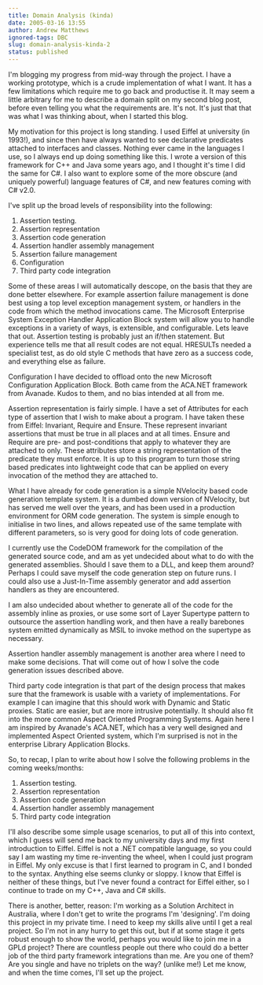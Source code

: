 ```yaml
---
title: Domain Analysis (kinda)
date: 2005-03-16 13:55
author: Andrew Matthews
ignored-tags: DBC
slug: domain-analysis-kinda-2
status: published
---
```


I'm blogging my progress from mid-way through the project. I have a working
prototype, which is a crude implementation of what I want. It has a few
limitations which require me to go back and productise it. It may seem a little
arbitrary for me to describe a domain split on my second blog post, before even
telling you what the requirements are. It's not. It's just that that was what I
was thinking about, when I started this blog.

My motivation for this project is long standing. I used Eiffel at university (in
1993!), and since then have always wanted to see declarative predicates attached
to interfaces and classes. Nothing ever came in the languages I use, so I always
end up doing something like this. I wrote a version of this framework for C++
and Java some years ago, and I thought it's time I did the same for C\#. I also
want to explore some of the more obscure (and uniquely powerful) language
features of C\#, and new features coming with C\# v2.0.

I've split up the broad levels of responsibility into the following:

1. Assertion testing.
2. Assertion representation
3. Assertion code generation
4. Assertion handler assembly management
5. Assertion failure management
6. Configuration
7. Third party code integration

Some of these areas I will automatically descope, on the basis that they are
done better elsewhere. For example assertion failure management is done best
using a top level exception management system, or handlers in the code from
which the method invocations came. The Microsoft Enterprise System Exception
Handler Application Block system will allow you to handle exceptions in a
variety of ways, is extensible, and configurable. Lets leave that out. Assertion
testing is probably just an if/then statement. But experience tells me that all
result codes are not equal. HRESULTs needed a specialist test, as do old style C
methods that have zero as a success code, and everything else as failure.

Configuration I have decided to offload onto the new Microsoft Configuration
Application Block. Both came from the ACA.NET framework from Avanade. Kudos to
them, and no bias intended at all from me.

Assertion representation is fairly simple. I have a set of Attributes for each
type of assertion that I wish to make about a program. I have taken these from
Eiffel: Invariant, Require and Ensure. These represent invariant assertions that
must be true in all places and at all times. Ensure and Require are pre- and
post-conditions that apply to whatever they are attached to only. These
attributes store a string representation of the predicate they must enforce. It
is up to this program to turn those string based predicates into lightweight
code that can be applied on every invocation of the method they are attached to.

What I have already for code generation is a simple NVelocity based code
generation template system. It is a dumbed down version of NVelocity, but has
served me well over the years, and has been used in a production environment for
ORM code generation. The system is simple enough to initialise in two lines, and
allows repeated use of the same template with different parameters, so is very
good for doing lots of code generation.

I currently use the CodeDOM framework for the compilation of the generated
source code, and am as yet undecided about what to do with the generated
assemblies. Should I save them to a DLL, and keep them around? Perhaps I could
save myself the code generation step on future runs. I could also use a
Just-In-Time assembly generator and add assertion handlers as they are
encountered.

I am also undecided about whether to generate all of the code for the assembly
inline as proxies, or use some sort of Layer Supertype pattern to outsource the
assertion handling work, and then have a really barebones system emitted
dynamically as MSIL to invoke method on the supertype as necessary.

Assertion handler assembly management is another area where I need to make some
decisions. That will come out of how I solve the code generation issues
described above.

Third party code integration is that part of the design process that makes sure
that the framework is usable with a variety of implementations. For example I
can imagine that this should work with Dynamic and Static proxies. Static are
easier, but are more intrusive potentially. It should also fit into the more
common Aspect Oriented Programming Systems. Again here I am inspired by
Avanade's ACA.NET, which has a very well designed and implemented Aspect
Oriented system, which I'm surprised is not in the enterprise Library
Application Blocks.

So, to recap, I plan to write about how I solve the following problems in the
coming weeks/months:

1. Assertion testing.
2. Assertion representation
3. Assertion code generation
4. Assertion handler assembly management
5. Third party code integration

I'll also describe some simple usage scenarios, to put all of this into context,
which I guess will send me back to my university days and my first introduction
to Eiffel. Eiffel is not a .NET compatible language, so you could say I am
wasting my time re-inventing the wheel, when I could just program in Eiffel. My
only excuse is that I first learned to program in C, and I bonded to the syntax.
Anything else seems clunky or sloppy. I know that Eiffel is neither of these
things, but I've never found a contract for Eiffel either, so I continue to
trade on my C++, Java and C\# skills.

There is another, better, reason: I'm working as a Solution Architect in
Australia, where I don't get to write the programs I'm 'designing'. I'm doing
this project in my private time. I need to keep my skills alive until I get a
real project. So I'm not in any hurry to get this out, but if at some stage it
gets robust enough to show the world, perhaps you would like to join me in a
GPLd project? There are countless people out there who could do a better job of
the third party framework integrations than me. Are you one of them? Are you
single and have no triplets on the way? (unlike me!) Let me know, and when the
time comes, I'll set up the project.
